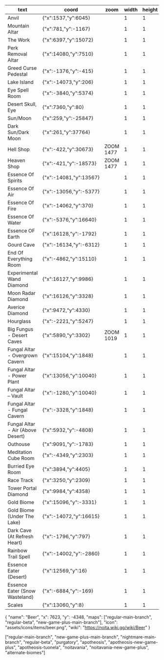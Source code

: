 | text                              | coord                  | zoom      | width | height | maps | wiki                                                                   |
| --------------------------------- | ---------------------- | --------- | ----- | ------ | ---- | ---------------------------------------------------------------------- |
| Anvil                             | {"x":1537,"y":6045}    |           | 1     | 1      | ""   | https://noita.wiki.gg/wiki/Hiisi_Anvil                                 |
| Mountain Altar                    | {"x":781,"y":-1167}    |           | 1     | 1      | ""   | https://noita.wiki.gg/wiki/Mountain_Altar                              |
| The Work                          | {"x":6397,"y":15072}   |           | 1     | 1      | ""   | https://noita.wiki.gg/wiki/The_Work                                    |
| Perk Removal Altar                | {"x":14080,"y":7510}   |           | 1     | 1      | ""   | https://noita.wiki.gg/wiki/Nullifying_Altar                            |
| Greed Curse Pedestal              | {"x":-1376,"y":-415}   |           | 1     | 1      | ""   | https://noita.wiki.gg/wiki/Curse_of_Greed                              |
| Lake Island                       | {"x":-14073,"y":206}   |           | 1     | 1      | ""   | https://noita.wiki.gg/wiki/Lake#Lake_Island                            |
| Eye Spell Room                    | {"x":-3840,"y":5374}   |           | 1     | 1      | ""   | https://noita.wiki.gg/wiki/The_Hourglass_Chamber#Teleportatium         |
| Desert Skull, Eye                 | {"x":7360,"y":80}      |           | 1     | 1      | ""   | https://noita.wiki.gg/wiki/Desert#The_Giant_Skull                      |
| Sun/Moon                          | {"x":259,"y":-25847}   |           | 1     | 1      | ""   | https://noita.wiki.gg/wiki/Moon                                        |
| Dark Sun/Dark Moon                | {"x":261,"y":37764}    |           | 1     | 1      | ""   | https://noita.wiki.gg/wiki/Dark_Moon                                   |
| Hell Shop                         | {"x":-422,"y":30673}   | ZOOM 1477 | 1     | 1      | ""   | https://noita.wiki.gg/wiki/The_Work_(Hell)                             |
| Heaven Shop                       | {"x":-421,"y":-18573}  | ZOOM 1477 | 1     | 1      | ""   | https://noita.wiki.gg/wiki/The_Work_(Sky)                              |
| Essence Of Spirits                | {"x":-14081,"y":13567} |           | 1     | 1      | ""   | https://noita.wiki.gg/wiki/Essences#Essence_of_Spirits                 |
| Essence Of Air                    | {"x":-13056,"y":-5377} |           | 1     | 1      | ""   | https://noita.wiki.gg/wiki/Essences#Essence_of_Air                     |
| Essence Of Fire                   | {"x":-14062,"y":370}   |           | 1     | 1      | ""   | https://noita.wiki.gg/wiki/Essences#Essence_of_Fire                    |
| Essence Of Water                  | {"x":-5376,"y":16640}  |           | 1     | 1      | ""   | https://noita.wiki.gg/wiki/Essences#Essence_of_Water                   |
| Essence OF Earth                  | {"x":16128,"y":-1792}  |           | 1     | 1      | ""   | https://noita.wiki.gg/wiki/Essences#Essence_of_Earth                   |
| Gourd Cave                        | {"x":-16134,"y":-6312} |           | 1     | 1      | ""   | https://noita.wiki.gg/wiki/Refreshing_Gourd                            |
| End Of Everything Room            | {"x":-4862,"y":15110}  |           | 1     | 1      | ""   | https://noita.wiki.gg/wiki/The_End_of_Everything                       |
| Experimental Wand Diamond         | {"x":16127,"y":9986}   |           | 1     | 1      | ""   | https://noita.wiki.gg/wiki/Experimental_Wands#Experimental_Wand_(???)  |
| Moon Radar Diamond                | {"x":16126,"y":3328}   |           | 1     | 1      | ""   | https://noita.wiki.gg/wiki/Moon_Radar                                  |
| Averice Diamond                   | {"x":9472,"y":4330}    |           | 1     | 1      | ""   | https://noita.wiki.gg/wiki/The_Tower#Avarice_Diamond                   |
| Hourglass                         | {"x":-2221,"y":5247}   |           | 1     | 1      | ""   | https://noita.wiki.gg/wiki/The_Hourglass_Chamber                       |
| Big Fungus - Desert Caves         | {"x":5890,"y":3302}    | ZOOM 1019 | 1     | 1      | ""   | https://noita.wiki.gg/wiki/Advanced_Guide:_Sun_Quest#The_Fungal_altars |
| Fungal Altar - Overgrown Cavern   | {"x":15104,"y":1848}   |           | 1     | 1      | ""   | https://noita.wiki.gg/wiki/Advanced_Guide:_Sun_Quest#The_Fungal_altars |
| Fungal Altar - Power Plant        | {"x":13056,"y":10040}  |           | 1     | 1      | ""   | https://noita.wiki.gg/wiki/Advanced_Guide:_Sun_Quest#The_Fungal_altars |
| Fungal Altar – Vault              | {"x":-1280,"y":10040}  |           | 1     | 1      | ""   | https://noita.wiki.gg/wiki/Advanced_Guide:_Sun_Quest#The_Fungal_altars |
| Fungal Altar - Fungal Cavern      | {"x":-3328,"y":1848}   |           | 1     | 1      | ""   | https://noita.wiki.gg/wiki/Advanced_Guide:_Sun_Quest#The_Fungal_altars |
| Fungal Altar - Air (Above Desert) | {"x":5932,"y":-4808}   |           | 1     | 1      | ""   | https://noita.wiki.gg/wiki/Advanced_Guide:_Sun_Quest#The_Fungal_altars |
| Outhouse                          | {"x":9091,"y":-1783}   |           | 1     | 1      | ""   | https://noita.wiki.gg/wiki/Touch_of_Gold%3F#Locating                   |
| Meditation Cube Room              | {"x":-4349,"y":2303}   |           | 1     | 1      | ""   | https://noita.wiki.gg/wiki/Meditation_Chamber                          |
| Burried Eye Room                  | {"x":3894,"y":4405}    |           | 1     | 1      | ""   | https://noita.wiki.gg/wiki/Buried_Eye                                  |
| Race Track                        | {"x":3250,"y":2309}    |           | 1     | 1      | ""   | https://noita.wiki.gg/wiki/Racetrack                                   |
| Tower Portal Diamond              | {"x":9984,"y":4358}    |           | 1     | 1      | ""   | https://noita.wiki.gg/wiki/The_Tower                                   |
| Gold Biome                        | {"x":15096,"y":-3331}  |           | 1     | 1      | ""   | https://noita.wiki.gg/wiki/The_Gold                                    |
| Gold Biome (Under The Lake)       | {"x":-14072,"y":16615} |           | 1     | 1      | ""   | https://noita.wiki.gg/wiki/The_Gold                                    |
| Dark Cave (At Refresh Heart)      | {"x":-1796,"y":797}    |           | 1     | 1      | ""   | https://noita.wiki.gg/wiki/Dark_Cave                                   |
| Rainbow Trail Spell               | {"x":-14002,"y":-2860} |           | 1     | 1      | ""   | https://noita.wiki.gg/wiki/Rainbow_Trail                               |
| Essence Eater (Desert)            | {"x":12569,"y":16}     |           | 1     | 1      | ""   | https://noita.wiki.gg/wiki/Essence_Eater                               |
| Essence Eater (Snow Wasteland)    | {"x":-6884,"y":-169}   |           | 1     | 1      | ""   | https://noita.wiki.gg/wiki/Essence_Eater                               |
| Scales                            | {"x":13060,"y":8}      |           | 1     | 1      | ""   | https://noita.wiki.gg/wiki/Celestial_Scale                             |

{
"name": "Beer",
"x": 7623,
"y": -4348,
"maps": ["regular-main-branch", "regular-beta", "new-game-plus-main-branch"],
"icon": "assets/icons/items/beer.png",
"wiki": "https://noita.wiki.gg/wiki/Beer"
}

["regular-main-branch", "new-game-plus-main-branch", "nightmare-main-branch", "regular-beta", "purgatory", "apotheosis", "apotheosis-new-game-plus", "apotheosis-tuonela", "noitavania", "noitavania-new-game-plus", "alternate-biomes"]
